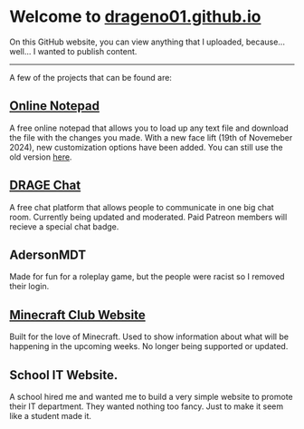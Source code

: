 # Welcome to [drageno01.github.io](https://drageno01.github.io)

On this GitHub website, you can view anything that I uploaded, because... well... I wanted to publish content.

___________________________________________________________________________________

A few of the projects that can be found are:

## [Online Notepad](https://drageno01.github.io/?notepad)
A free online notepad that allows you to load up any text file and download the file with the changes you made. With a new face lift (19th of Novemeber 2024), new customization options have been added. You can still use the old version [here](https://drageno01.github.io/?oldnotepad).

## [DRAGE Chat](https://drageno01.github.io/chat)
A free chat platform that allows people to communicate in one big chat room. Currently being updated and moderated.
Paid Patreon members will recieve a special chat badge.

## AdersonMDT
Made for fun for a roleplay game, but the people were racist so I removed their login.

## [Minecraft Club Website](https://drageno01.github.io/?mcc)
Built for the love of Minecraft. Used to show information about what will be happening in the upcoming weeks. No longer being supported or updated.

## School IT Website.
A school hired me and wanted me to build a very simple website to promote their IT department. They wanted nothing too fancy. Just to make it seem like a student made it.
